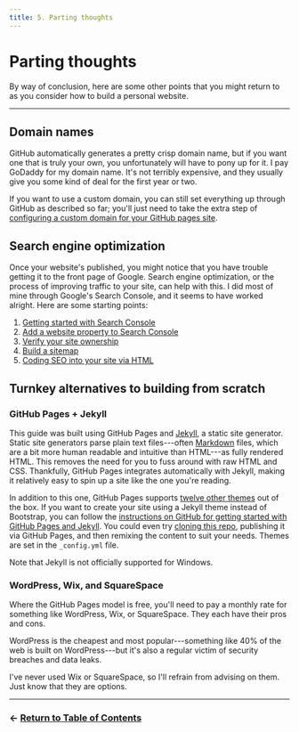 ```yaml
---
title: 5. Parting thoughts
---
```


# Parting thoughts

By way of conclusion, here are some other points that you might return to as you consider how to build a personal website.

---

## Domain names

GitHub automatically generates a pretty crisp domain name, but if you want one that is truly your own, you unfortunately will have to pony up for it. I pay GoDaddy for my domain name. It's not terribly expensive, and they usually give you some kind of deal for the first year or two.

If you want to use a custom domain, you can still set everything up through GitHub as described so far; you'll just need to take the extra step of [configuring a custom domain for your GitHub pages site](https://docs.github.com/en/pages/configuring-a-custom-domain-for-your-github-pages-site).

## Search engine optimization

Once your website's published, you might notice that you have trouble getting it to the front page of Google. Search engine optimization, or the process of improving traffic to your site, can help with this. I did most of mine through Google's Search Console, and it seems to have worked alright. Here are some starting points:
1. [Getting started with Search Console](https://support.google.com/webmasters/answer/10267942?hl=en)
2. [Add a website property to Search Console](https://support.google.com/webmasters/answer/34592?hl=en)
3. [Verify your site ownership](https://support.google.com/webmasters/answer/9008080?hl=en)
4. [Build a sitemap](https://developers.google.com/search/docs/crawling-indexing/sitemaps/build-sitemap)
5. [Coding SEO into your site via HTML](https://html.com/seo/)

## Turnkey alternatives to building from scratch

### GitHub Pages + Jekyll

This guide was built using GitHub Pages and [Jekyll](https://jekyllrb.com/), a static site generator. Static site generators parse plain text files---often [Markdown](https://www.markdownguide.org/getting-started/) files, which are a bit more human readable and intuitive than HTML---as fully rendered HTML. This removes the need for you to fuss around with raw HTML and CSS. Thankfully, GitHub Pages integrates automatically with Jekyll, making it relatively easy to spin up a site like the one you're reading.

In addition to this one, GitHub Pages supports [twelve other themes](https://pages.github.com/themes/) out of the box. If you want to create your site using a Jekyll theme instead of Bootstrap, you can follow the [instructions on GitHub for getting started with GitHub Pages and Jekyll](https://docs.github.com/en/pages/setting-up-a-github-pages-site-with-jekyll/about-github-pages-and-jekyll). You could even try [cloning this repo](https://github.com/itspangler/vanderbiltWebWorkshop), publishing it via GitHub Pages, and then remixing the content to suit your needs. Themes are set in the `_config.yml` file.

Note that Jekyll is not officially supported for Windows.

### WordPress, Wix, and SquareSpace

Where the GitHub Pages model is free, you'll need to pay a monthly rate for something like WordPress, Wix, or SquareSpace. They each have their pros and cons.

WordPress is the cheapest and most popular---something like 40% of the web is built on WordPress---but it's also a regular victim of security breaches and data leaks.

I've never used Wix or SquareSpace, so I'll refrain from advising on them. Just know that they are options.

---

### &larr; [Return to Table of Contents](README.md)